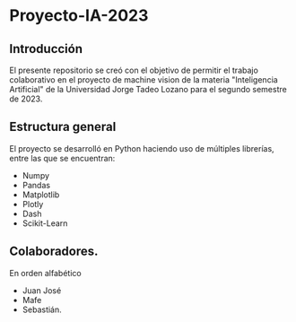 # Proyecto-IA-2023

## Introducción

El presente repositorio se creó con el objetivo de permitir el trabajo colaborativo en el proyecto de machine vision de la materia "Inteligencia Artificial" de la Universidad Jorge Tadeo Lozano para el segundo semestre de 2023.

## Estructura general

El proyecto se desarrolló en Python haciendo uso de múltiples librerías, entre las que se encuentran:

- Numpy
- Pandas
- Matplotlib
- Plotly
- Dash
- Scikit-Learn

## Colaboradores.

En orden alfabético

- Juan José
- Mafe
- Sebastián.